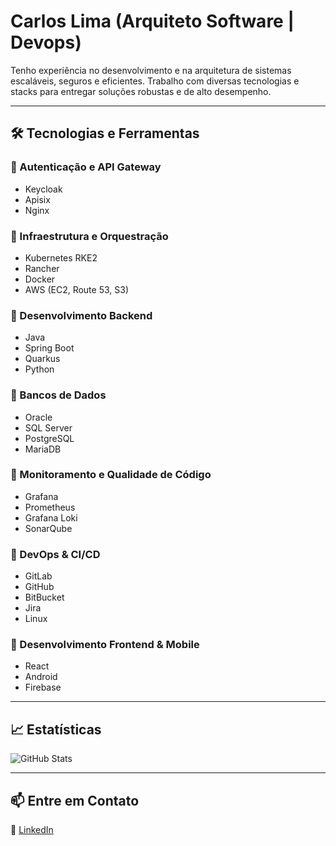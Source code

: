 # Carlos Lima (Arquiteto Software | Devops)

Tenho experiência no desenvolvimento e na arquitetura de sistemas escaláveis, seguros e eficientes. Trabalho com diversas tecnologias e stacks para entregar soluções robustas e de alto desempenho.

---

## 🛠️ Tecnologias e Ferramentas

### 🔹 Autenticação e API Gateway
- Keycloak
- Apisix
- Nginx

### 🔹 Infraestrutura e Orquestração
- Kubernetes RKE2
- Rancher
- Docker
- AWS (EC2, Route 53, S3)

### 🔹 Desenvolvimento Backend
- Java
- Spring Boot
- Quarkus
- Python

### 🔹 Bancos de Dados
- Oracle
- SQL Server
- PostgreSQL
- MariaDB

### 🔹 Monitoramento e Qualidade de Código
- Grafana
- Prometheus
- Grafana Loki
- SonarQube

### 🔹 DevOps & CI/CD
- GitLab
- GitHub
- BitBucket
- Jira
- Linux

### 🔹 Desenvolvimento Frontend & Mobile
- React
- Android
- Firebase

---

## 📈 Estatísticas
![GitHub Stats](https://github-readme-stats.vercel.app/api?username=carloslimajlle&show_icons=true&theme=dark)

---

## 📫 Entre em Contato
🔗 [LinkedIn](https://www.linkedin.com/in/lima.carlosr/)  

